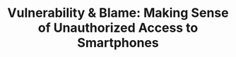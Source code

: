 ---
###############
# DO NOT EDIT
layout: publication
###############

###############
# TO EDIT
# pub title
title: "Vulnerability & Blame: Making Sense of Unauthorized Access to Smartphones"

# publication image
image:
 name: unauthorized_access_to_smartphones.jpg
 alt-text: "Storyboard demonstrating a shower attack." # provide a short description for the image #a11y

# short description of the publication
description: "Unauthorized physical access to personal devices by people known to the owner of the device is a common concern, and a common occurrence. But how do people experience incidents of unauthorized access? Using an online survey, we collected 102 accounts of unauthorized access. Participants wrote stories about past situations in which either they accessed the smartphone of someone they know, or someone they know accessed theirs."

# authors of the publication
authors: "Diogo Marques, Tiago Guerreiro, Luís Carriço, Ivan Beschastnikh, Konstantin Beznosov"

# link to the pdf
pdf: https://tjvguerreiro.github.io/pubs/vulnerability_chi19.pdf

conference-name: CHI
venue: "ACM Conference on Human Factors in Computing Systems, Glasgow, Scotland, May, 2019"
year: 2019

projects:
 - unauthorized_access_to_smartphones

# area for filter purpose
area: usec
---